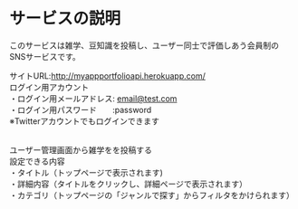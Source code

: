 # サービスの説明
このサービスは雑学、豆知識を投稿し、ユーザー同士で評価しあう会員制のSNSサービスです。  

  サイトURL:http://myappportfolioapi.herokuapp.com/   
   ログイン用アカウント  
    ・ログイン用メールアドレス: email@test.com  
    ・ログイン用パスワード　　:password  
    ※Twitterアカウントでもログインできます  
   <br>

ユーザー管理画面から雑学をを投稿する  
設定できる内容  
・タイトル（トップページで表示されます)  
・詳細内容（タイトルをクリックし、詳細ページで表示されます）  
・カテゴリ（トップページの「ジャンルで探す」からフィルタをかけられます）  
